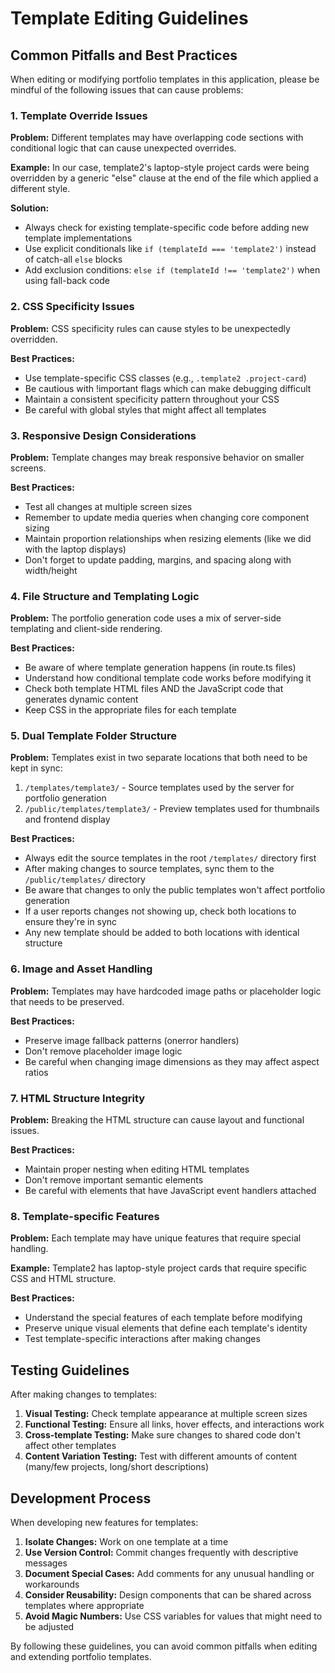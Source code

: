 # Template Editing Guidelines

## Common Pitfalls and Best Practices

When editing or modifying portfolio templates in this application, please be mindful of the following issues that can cause problems:

### 1. Template Override Issues

**Problem:** Different templates may have overlapping code sections with conditional logic that can cause unexpected overrides.

**Example:** In our case, template2's laptop-style project cards were being overridden by a generic "else" clause at the end of the file which applied a different style.

**Solution:** 
- Always check for existing template-specific code before adding new template implementations
- Use explicit conditionals like `if (templateId === 'template2')` instead of catch-all `else` blocks
- Add exclusion conditions: `else if (templateId !== 'template2')` when using fall-back code

### 2. CSS Specificity Issues

**Problem:** CSS specificity rules can cause styles to be unexpectedly overridden.

**Best Practices:**
- Use template-specific CSS classes (e.g., `.template2 .project-card`)
- Be cautious with !important flags which can make debugging difficult
- Maintain a consistent specificity pattern throughout your CSS
- Be careful with global styles that might affect all templates

### 3. Responsive Design Considerations

**Problem:** Template changes may break responsive behavior on smaller screens.

**Best Practices:**
- Test all changes at multiple screen sizes
- Remember to update media queries when changing core component sizing
- Maintain proportion relationships when resizing elements (like we did with the laptop displays)
- Don't forget to update padding, margins, and spacing along with width/height

### 4. File Structure and Templating Logic

**Problem:** The portfolio generation code uses a mix of server-side templating and client-side rendering.

**Best Practices:**
- Be aware of where template generation happens (in route.ts files)
- Understand how conditional template code works before modifying it
- Check both template HTML files AND the JavaScript code that generates dynamic content
- Keep CSS in the appropriate files for each template

### 5. Dual Template Folder Structure

**Problem:** Templates exist in two separate locations that both need to be kept in sync:
1. `/templates/template3/` - Source templates used by the server for portfolio generation 
2. `/public/templates/template3/` - Preview templates used for thumbnails and frontend display

**Best Practices:**
- Always edit the source templates in the root `/templates/` directory first
- After making changes to source templates, sync them to the `/public/templates/` directory
- Be aware that changes to only the public templates won't affect portfolio generation
- If a user reports changes not showing up, check both locations to ensure they're in sync
- Any new template should be added to both locations with identical structure

### 6. Image and Asset Handling

**Problem:** Templates may have hardcoded image paths or placeholder logic that needs to be preserved.

**Best Practices:**
- Preserve image fallback patterns (onerror handlers)
- Don't remove placeholder image logic
- Be careful when changing image dimensions as they may affect aspect ratios

### 7. HTML Structure Integrity

**Problem:** Breaking the HTML structure can cause layout and functional issues.

**Best Practices:**
- Maintain proper nesting when editing HTML templates
- Don't remove important semantic elements
- Be careful with elements that have JavaScript event handlers attached

### 8. Template-specific Features

**Problem:** Each template may have unique features that require special handling.

**Example:** Template2 has laptop-style project cards that require specific CSS and HTML structure.

**Best Practices:**
- Understand the special features of each template before modifying
- Preserve unique visual elements that define each template's identity
- Test template-specific interactions after making changes

## Testing Guidelines

After making changes to templates:

1. **Visual Testing:** Check template appearance at multiple screen sizes
2. **Functional Testing:** Ensure all links, hover effects, and interactions work
3. **Cross-template Testing:** Make sure changes to shared code don't affect other templates
4. **Content Variation Testing:** Test with different amounts of content (many/few projects, long/short descriptions)

## Development Process

When developing new features for templates:

1. **Isolate Changes:** Work on one template at a time
2. **Use Version Control:** Commit changes frequently with descriptive messages
3. **Document Special Cases:** Add comments for any unusual handling or workarounds
4. **Consider Reusability:** Design components that can be shared across templates where appropriate
5. **Avoid Magic Numbers:** Use CSS variables for values that might need to be adjusted

By following these guidelines, you can avoid common pitfalls when editing and extending portfolio templates. 